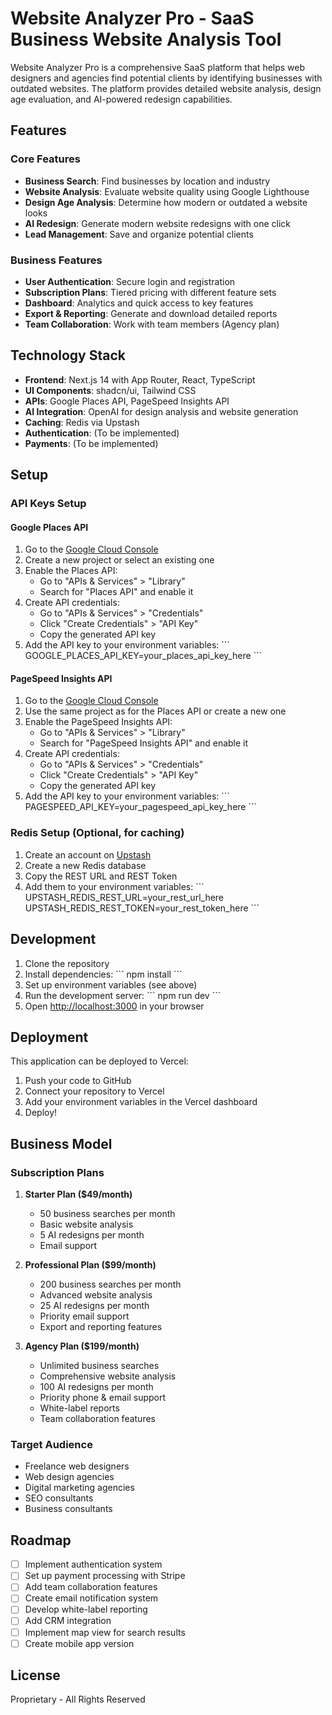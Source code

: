 # Website Analyzer Pro - SaaS Business Website Analysis Tool

Website Analyzer Pro is a comprehensive SaaS platform that helps web designers and agencies find potential clients by identifying businesses with outdated websites. The platform provides detailed website analysis, design age evaluation, and AI-powered redesign capabilities.

## Features

### Core Features
- **Business Search**: Find businesses by location and industry
- **Website Analysis**: Evaluate website quality using Google Lighthouse
- **Design Age Analysis**: Determine how modern or outdated a website looks
- **AI Redesign**: Generate modern website redesigns with one click
- **Lead Management**: Save and organize potential clients

### Business Features
- **User Authentication**: Secure login and registration
- **Subscription Plans**: Tiered pricing with different feature sets
- **Dashboard**: Analytics and quick access to key features
- **Export & Reporting**: Generate and download detailed reports
- **Team Collaboration**: Work with team members (Agency plan)

## Technology Stack

- **Frontend**: Next.js 14 with App Router, React, TypeScript
- **UI Components**: shadcn/ui, Tailwind CSS
- **APIs**: Google Places API, PageSpeed Insights API
- **AI Integration**: OpenAI for design analysis and website generation
- **Caching**: Redis via Upstash
- **Authentication**: (To be implemented)
- **Payments**: (To be implemented)

## Setup

### API Keys Setup

#### Google Places API

1. Go to the [Google Cloud Console](https://console.cloud.google.com/)
2. Create a new project or select an existing one
3. Enable the Places API:
   - Go to "APIs & Services" > "Library"
   - Search for "Places API" and enable it
4. Create API credentials:
   - Go to "APIs & Services" > "Credentials"
   - Click "Create Credentials" > "API Key"
   - Copy the generated API key
5. Add the API key to your environment variables:
   \`\`\`
   GOOGLE_PLACES_API_KEY=your_places_api_key_here
   \`\`\`

#### PageSpeed Insights API

1. Go to the [Google Cloud Console](https://console.cloud.google.com/)
2. Use the same project as for the Places API or create a new one
3. Enable the PageSpeed Insights API:
   - Go to "APIs & Services" > "Library"
   - Search for "PageSpeed Insights API" and enable it
4. Create API credentials:
   - Go to "APIs & Services" > "Credentials"
   - Click "Create Credentials" > "API Key"
   - Copy the generated API key
5. Add the API key to your environment variables:
   \`\`\`
   PAGESPEED_API_KEY=your_pagespeed_api_key_here
   \`\`\`

### Redis Setup (Optional, for caching)

1. Create an account on [Upstash](https://upstash.com/)
2. Create a new Redis database
3. Copy the REST URL and REST Token
4. Add them to your environment variables:
   \`\`\`
   UPSTASH_REDIS_REST_URL=your_rest_url_here
   UPSTASH_REDIS_REST_TOKEN=your_rest_token_here
   \`\`\`

## Development

1. Clone the repository
2. Install dependencies:
   \`\`\`
   npm install
   \`\`\`
3. Set up environment variables (see above)
4. Run the development server:
   \`\`\`
   npm run dev
   \`\`\`
5. Open [http://localhost:3000](http://localhost:3000) in your browser

## Deployment

This application can be deployed to Vercel:

1. Push your code to GitHub
2. Connect your repository to Vercel
3. Add your environment variables in the Vercel dashboard
4. Deploy!

## Business Model

### Subscription Plans

1. **Starter Plan ($49/month)**
   - 50 business searches per month
   - Basic website analysis
   - 5 AI redesigns per month
   - Email support

2. **Professional Plan ($99/month)**
   - 200 business searches per month
   - Advanced website analysis
   - 25 AI redesigns per month
   - Priority email support
   - Export and reporting features

3. **Agency Plan ($199/month)**
   - Unlimited business searches
   - Comprehensive website analysis
   - 100 AI redesigns per month
   - Priority phone & email support
   - White-label reports
   - Team collaboration features

### Target Audience

- Freelance web designers
- Web design agencies
- Digital marketing agencies
- SEO consultants
- Business consultants

## Roadmap

- [ ] Implement authentication system
- [ ] Set up payment processing with Stripe
- [ ] Add team collaboration features
- [ ] Create email notification system
- [ ] Develop white-label reporting
- [ ] Add CRM integration
- [ ] Implement map view for search results
- [ ] Create mobile app version

## License

Proprietary - All Rights Reserved

